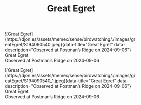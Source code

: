 ﻿---
tags: birding, birdwatching
title: Great Egret
type: bird
---
<figure markdown id="1">
  ![Great Egret](https://djon.es/assets/memex/sense/birdwatching/./images/greatEgret/S194090540.jpeg){data-title="Great Egret" data-description="Observed at Postman’s Ridge on 2024-09-06"}
  <caption>Great Egret<br />Observed at Postman’s Ridge on 2024-09-06</caption>
</figure>

<figure markdown id="2">
  ![Great Egret](https://djon.es/assets/memex/sense/birdwatching/./images/greatEgret/S194090540_1.jpeg){data-title="Great Egret" data-description="Observed at Postman’s Ridge on 2024-09-06"}
  <caption>Great Egret<br />Observed at Postman’s Ridge on 2024-09-06</caption>
</figure>
